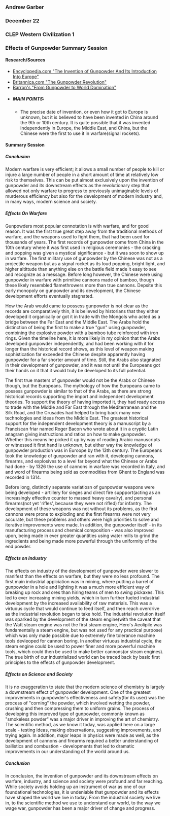 ### Andrew Garber
### December 22
### CLEP Western Civilization 1
### Effects of Gunpowder Summary Session

#### Research/Sources
 - [Encyclopedia.com "The Invention of Gunpowder And Its Introduction Into Europe"](https://www.encyclopedia.com/science/encyclopedias-almanacs-transcripts-and-maps/invention-gunpowder-and-its-introduction-europe)
 - [Britannica.com "The Gunpowder Revolution"](https://www.britannica.com/technology/military-technology/The-gunpowder-revolution-c-1300-1650)
 - [Barron's "From Gunpowder to World Domination"](https://www.barrons.com/articles/from-gunpowder-to-world-domination-1453527156)
 - ##### MAIN POINTS:
    - The precise date of invention, or even how it got to Europe is unknown, but it is believed to have been invented in China around the 9th or 10th century. It is quite possible that it was invented independently in Europe, the Middle East, and China, but the Chinese were the first to use it in warfare(signal rockets). 


#### Summary Session
##### Conclusion
Modern warfare is very efficient; it allows a small number of people to kill or injure a large number of people in a short amount of time at relatively low risk to themselves. This can be put almost exclusively upon the invention of gunpowder and its downstream effects as the revolutionary step that allowed not only warfare to progress to previously unimaginable levels of murderous efficiency but also for the development of modern industry and, in many ways, modern science and society.

##### Effects On Warfare
Gunpowders most popular connotation is with warfare, and for good reason. It was the first true great step away from the traditional methods of warfare, and the weapons used to fight them, that had been used for thousands of years. The first records of gunpowder come from China in the 10th century where it was first used in religious ceremonies - the cracking and popping was given a mystical significance - but it was soon to show up in warfare. The first military use of gunpowder by the Chinese was not as a projectile weapon but as a signal rocket as its loud popping, bright light, and higher altittude than anything else on the battle field made it easy to see and recognize as a message. Before long however, the Chinese were using gunpowder in warfare with primitive cannons made of bamboo, though these likely resembled flamethrowers more than true cannons. Depsite this early monopoly on gunpowder and its development, the Chinese development efforts eventually stagnated. 

How the Arab would came to possess gunpowder is not clear as the records are comparatively thin, it is believed by historians that they either developed it organically or got it in trade with the Mongols who acted as a bridge between the Far East and the Middle East. The Arabs hold the distinction of being the first to make a true "gun" using gunpowder, combining the explosive powder with a bamboo tube reinforced with iron rings. Given the timeline here, it is more likely in my opinion that the Arabs developed gunpowder independently, and had been working with it for longer than the historical record shows, as this level of weapon making sophistication far exceeded the Chinese despite apparently having gunpowder for a far shorter amount of time. Still, the Arabs also stagnated in their development of gunpowder, and it was not until the Europeans got their hands on it that it would truly be developed to its full potential.

The first true masters of gunpowder would not be the Arabs or Chinese though, but the Europeans. The mythology of how the Europeans came to possess gunpowder is similar to that of the Arabs, as there are strong historical records supporting the import and independent development theories. To support the theory of having imported it, they had ready access to trade with the Middle and Far East through the Mediterranean and the Silk Road, and the Crusades had helped to bring back many new technologies and ideas from the Middle East. The greatest historical support for the independent development theory is a manuscript by a Franciscan friar named Roger Bacon who wrote about it in a cryptic Latin anagram giving instructions and ratios on how to make gunpowder. Whether this means he picked it up by way of reading Arabic manuscripts or witnessed it first hand is unknown, but either way the knowledge of gunpowder production was in Euroope by the 13th century. The Europeans took the knowledge of gunpowder and ran with it, developing cannons, firearms, and explosives to a level far beyond what the Chinese or Arabs had done - by 1326 the use of cannons in warfare was recorded in Italy, and and word of firearms being sold as commodities from Ghent to England was recorded in 1314. 

Before long, distinctly separate variatiosn of gunpowder weapons were being developed - artillery for sieges and direct fire suppport(acting as an increasingly effective counter to massed heavy cavalry), and personal firearms(not yet 'rifles', because they were not rifled) for infantry. The development of these weapons was not without its problems, as the first cannons were prone to exploding and the first firearms were not very accurate, but these problems and others were high priorities to solve and iterative improvements were made. In addition, the gunpowder itself - in its manufacturing process and chemical composition - was also improved upon, being made in ever greater quantities using water mills to grind the ingredients and being made more powerful through the uniformity of the end powder.

##### Effects on Industry
The effects on industry of the development of gunpowder were slower to manifest than the effects on warfare, but they were no less profound. The first main industrial applciation was in mining, where putting a barrel of gunpowder in a hole and lighting it was a much more efficient way of breaking up rock and ores than hiring teams of men to swing pickaxes. This led to ever increasing mining yields, which in turn further fueled industrial development by the increased availability of raw materials. This was a virtuous cycle that would continue to feed itself, and then reach overdrive as the industrial revolution began to take hold. The industrial revolution itself was sparked by the development of the steam engine(with the caveat that the Watt steam engine was not the first steam engine, Hero's Aeolipile was fundamentally a steam engine, but was not used for any practical purpose) which was only made possible due to extremely fine tolerance machine tools devleoped for cannon boring. In another virtuous industrial cycle, the steam engine could be used to power finer and more powerful machine tools, which could then be used to make better cannons(or steam engines). The true birth of our industrialized world can be traced back by basic first principles to the effects of gunpowder development.

##### Effects on Science and Society
It is no exaggeration to state that the modern science of chemistry is largely a downstream effect of gunpowder development. One of the greatest improvements in gunpowder's effectiveness and safety(for its user) was the process of "corning" the powder, which involved wetting the powder, crushing and then compressing them to uniform grains. The process of developing this improved type of gunpowder, commonly known as "smokeless powder" was a major driver in improving the art of chemistry. The scientific method, as we know it today, was applied here on a large scale - testing ideas, making observations, suggesting improvements, and trying again. In addition, major leaps in physics were made as well, as the development of cannons and firearms required a better understanding of ballistics and combustion - developments that led to dramatic improvements in our understanding of the world around us. 

##### Conclusion
In conclusion, the invention of gunpowder and its downstream effects on warfare, industry, and science and society were profound and far reaching. While society avoids holding up an instrument of war as one of our foundational technologies, it is undeniable that gunpowder and its effects have shaped the world we live in today. From the industrial society we live in, to the scientific method we use to understand our world, to the way we wage war, gunpowder has been a major driver of change and progress.